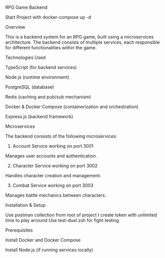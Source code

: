 RPG Game Backend

Start Project with docker-compose up -d

Overview

This is a backend system for an RPG game, built using a microservices architecture. The backend consists of multiple services, each responsible for different functionalities within the game.

Technologies Used

TypeScript (for backend services)

Node.js (runtime environment)

PostgreSQL (database)

Redis (caching and pub/sub mechanism)

Docker & Docker Compose (containerization and orchestration)

Express.js (backend framework)

Microservices

The backend consists of the following microservices:

1. Account Service working on port 3001

Manages user accounts and authentication.

 
2. Character Service working on port 3002

 Handles character creation and management.

3. Combat Service working on port 3003

Manages battle mechanics between characters.

 

Installation & Setup

Use postman collection from root of project
I create token with unlimited time to play arround 
Use test-duel.zsh for fight testing 

Prerequisites

Install Docker and Docker Compose

Install Node.js (if running services locally)
